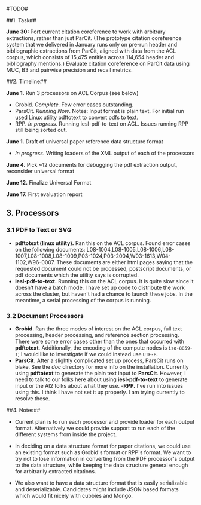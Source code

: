 #TODO#

##1. Task##

__June 30:__ Port current citation coreference to work with arbitrary extractions, rather than just ParCit. (The prototype citation coreference system that we delivered in January runs only on pre-run header and bibliographic extractions from ParCit, aligned with data from the ACL corpus, which consists of 15,475 entities across 114,654 header and bibliography mentions.)  Evaluate citation coreference on ParCit data using MUC, B3 and pairwise precision and recall metrics.

##2. Timeline##

__June 1.__ Run 3 processors on ACL Corpus (see below)

- Grobid. _Complete._ Few error cases outstanding.
- ParsCit. _Running Now_. Notes: Input format is plain text. For initial run used Linux utility pdftotext to convert pdfs to text.
- RPP. _In progress_. Running iesl-pdf-to-text on ACL. Issues running RPP still being sorted out.

__June 1.__ Draft of universal paper reference data structure format

- _In progress_. Writing loaders of the XML output of each of the processors

__June 4.__ Pick ~12 documents for debugging the pdf extraction output, reconsider universal format

__June 12.__ Finalize Universal Format

__June 17.__ First evaluation report

## 3. Processors ##

### 3.1 PDF to Text or SVG ###

- __pdftotext (linux utility).__ Ran this on the ACL corpus. Found error cases on the following documents: L08-1004,L08-1005,L08-1006,L08-1007,L08-1008,L08-1009,P03-1024,P03-2004,W03-1613,W04-1102,W96-0007. These documents are either html pages saying that the requested document could not be processed, postscript documents, or pdf documents which the utility says is corrupted. 
- __iesl-pdf-to-text.__ Running this on the ACL corpus. It is quite slow since it doesn't have a batch mode. I have set up code to distribute the work across the cluster, but haven't had a chance to launch these jobs. In the meantime, a serial processing of the corpus is running. 

### 3.2 Document Processors ###

- __Grobid.__ Ran the three modes of interest on the ACL corpus, full text processing, header processing, and reference section processing. There were some error cases other than the ones that occurred with __pdftotext__. Additionally, the encoding of the compute nodes is ```iso-8859-1```; I would like to investigate if we could instead use ```UTF-8```.
- __ParsCit.__ After a slightly complicated set up process, ParsCit runs on blake. See the _doc_ directory for more info on the installation. Currently using __pdftotext__ to generate the plain text input to __ParsCit__. However, I need to talk to our folks here about using __iesl-pdf-to-text__ to generate input or the AI2 folks about what they use.
-__RPP.__ I've run into issues using this. I think I have not set it up properly. I am trying currently to resolve these. 

##4. Notes##

* Current plan is to run each processor and provide loader for each output format. Alternatively we could provide support to run each of the different systems from inside the project. 

* In deciding on a data structure format for paper citations, we could use an existing format such as Grobid's format or RPP's format. We want to try not to lose information in converting from the PDF processor's output to the data structure, while keeping the data structure general enough for arbitrarily extracted citations.

* We also want to have a data structure format that is easily serializable and deserializable. Candidates might include JSON based formats which would fit nicely with cubbies and Mongo.  
